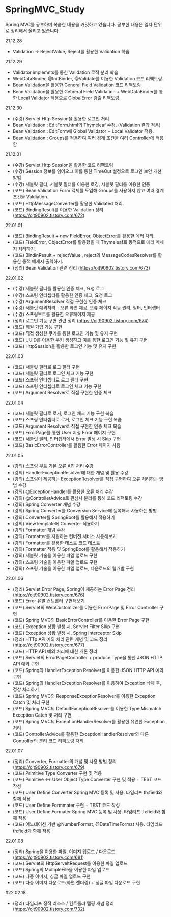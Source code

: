 # SpringMVC_Study
Spring MVC를 공부하며 복습한 내용을 커밋하고 있습니다.
공부한 내용은 일자 단위로 정리해서 올리고 있습니다.


21.12.28
- Validation → RejectValue, Reject를 활용한 Validation 학습

21.12.29
- Validator implemnts를 통한 Validation 로직 분리 학습
- WebDataBinder, @InitBinder, @Validate를 이용한 Validation 코드 리팩토링. 
- Bean Validation을 활용한 General Field Validation 코드 리팩토링
- Bean Validation을 활용한 Getneral Field Validation + WebDataBinder를 통한 Local Validator 적용으로 GlobalError 검출 리팩토링.

21.12.30 
- (수강) Servlet Http Session을 활용한 로그인 처리 
- Bean Validation : EditForm.html의 Thymeleaf 수정. (Validation 결과 적용)
- Bean Validation : EditForm에 Global Validator + Local Validator 적용.
- Bean Validation : Groups를 적용하여 여러 경계 조건을 여러 Controller에 적용함


21.12.31
- (수강) Servlet Http Session을 활용한 코드 리팩토링
- (수강) Session 정보를 읽어오고 이를 통한 TimeOut 설정으로 로그인 보안 개선 방법
- (수강) 서블릿 필터, 서블릿 필터를 이용한 로깅, 서블릿 필터를 이용한 인증
- (코드) Bean Validation Form 객체를 도입해 Groups를 사용하지 않고 여러 경계 조건을 Valdiation.
- (코드) HttpMessageConverter를 활용한 Validated 처리.
- (코드) BindingResult를 이용한 Validation 정리 (https://ojt90902.tistory.com/672)

22.01.01
- (코드) BindingResult + new FieldError, ObjectError를 활용한 에러 처리.
- (코드) FieldError, ObjectError를 활용했을 때 Thymeleaf로 동적으로 에러 메세지 처리하기.
- (코드) BindinResult + rejectValue , reject의 MessageCodesResolver를 활용한 동적 메세지 출력하기.
- (정리) Bean Validation 관련 정리 (https://ojt90902.tistory.com/673)

22.01.02
- (수강) 서블릿 필터를 활용한 인증 체크, 요청 로그
- (수강) 스프링 인터셉터를 활용한 인증 체크, 요청 로그
- (수강) ArgumentResolver 직접 구현한 인증 체크
- (수강) 서블릿 예외처리 - 오류 화면 제공, 오류 페이지 작동 원리, 필터, 인터셉터
- (수강) 스프링부트를 활용한 오류페이지 제공
- (정리) 로그인 기능 구현 관련 정리 (https://ojt90902.tistory.com/674)
- (코드) 회원 가입 기능 구현
- (코드) 직접 생성한 쿠키를 통한 로그인 기능 및 유지 구현
- (코드) UUID를 이용한 쿠키 생성하고 이를 통한 로그인 기능 및 유지 구현
- (코드) HttpSession을 활용한 로그인 기능 및 유지 구현

22.01.03
- (코드) 서블릿 필터로 로그 필터 구현 
- (코드) 서블릿 필터로 로그인 체크 기능 구현
- (코드) 스프링 인터셉터로 로그 필터 구현
- (코드) 스프링 인터셉터로 로그인 체크 기능 구현
- (코드) Argument Resolver로 직접 구현한 인증 체크

22.01.04
- (코드) 서블릿 필터로 로거, 로그인 체크 기능 구현 복습
- (코드) 스프링 인터셉터로 로거, 로그인 체크 기능 구현 복습
- (코드) Argument Resolver로 직접 구현한 인증 체크 복습
- (코드) ErrorPage를 통한 User 지정 Error 페이지 구현
- (코드) 서블릿 필터, 인터셉터에서 Error 발생 시 Skip 구현
- (코드) BasicErrorController를 활용한 Error 페이지 사용

22.01.05
- (강의) 스프링 부트 기본 오류 API 처리 수강
- (강의) HandlerExceptionResolver에 대한 개념 및 활용 수강
- (강의) 스프링이 제공하는 ExceptionResolver를 직접 구현하여 오류 처리하는 방법 수강
- (강의) @ExceptionHandler를 활용한 오류 처리 수강
- (강의) @ControllerAdvice로 관심사 분리를 통해 코드 리팩토링 수강
- (강의) Spring Converter 개념 수강
- (강의) Spring Converter를 Conversion Service에 등록해서 사용하는 방법
- (강의) Converter를 SpringBoot를 활용해서 적용하기
- (강의) ViewTemplate에 Converter 적용하기
- (강의) Formatter 개념 수강
- (강의) Formatter를 지원하는 컨버전 서비스 사용해보기
- (강의) Formatter를 활용한 테스트 코드 테스트
- (강의) Formatter 적용 및 SpringBoot를 활용해서 적용하기
- (강의) 서블릿 기술을 이용한 파일 업로드 구현
- (강의) 스프링 기술을 이용한 파일 업로드 구현
- (강의) 스프링 기술을 이용한 파일 업로드, 다운로드의 웹개발 구현

22.01.06
- (정리) Servlet Error Page, Spring이 제공하는 Error Page 정리 (https://ojt90902.tistory.com/676)
- (코드) Error 유발 컨트롤러 구현해보기
- (코드) Servlet의 WebCustomizer를 이용한 ErrorPage 및 Error Controller 구현
- (코드) Spring MVC의 BasicErrorController를 이용한 Error Page 구현
- (코드) Exception 상황 발생 시, Servlet Filter Skip 구현
- (코드) Exception 상황 발생 시, Spring Interceptor Skip 
- (정리) HTTp APi 예외 처리 관련 개념 및 코드 정리(https://ojt90902.tistory.com/677)
- (코드) HTTP API 예외 처리에 대한 개론 정리
- (코드) Servlet의 ErrorPageController + produce Type을 통한 JSON HTTP API 예외 구현
- (코드) Spring의 HandlerException Resolver를 이용한 JSON HTTP API 예외 구현
- (코드) Spring의 HandlerException Resolver를 이용하여 Exception 삭제 후, 정상 처리하기
- (코드) Spring MVC의 ResponseExceptionResolver를 이용한 Exception Catch 및 처리 구현
- (코드) Spring MVC의 DefaultExceptionREsolver를 이용한 Type Mismatch Exception Catch 및 처리 구현
- (코드) Spring MVC의 ExceptionHandlerResolver를 활용한 유연한 Exception 처리 
- (코드) ControllerAdvice를 활용한 ExceptionHandlerResolver와 다른 Controller의 분리 코드 리팩토링 처리


22.01.07
- (정리) Converter, Formatter의 개념 및 사용 방법 정리 (https://ojt90902.tistory.com/679)
- (코드) Primitive Type Converter 구현 및 적용
- (코드) Primitive ↔ User Object Type Converter 구현 및 적용 + TEST 코드 작성
- (코드) User Define Converter Spring MVC 등록 및 사용. 타임리프 th:field와 함께 적용 
- (코드) User Define Formmater 구현 + TEST 코드 작성
- (코드) User Define Formater Spring MVC 등록 및 사용. 타임리프 th:field와 함께 적용 
- (코드) 어노테이션 기반 @NumberFormat, @DateTimeFormat 사용. 타임리프 th:field와 함께 적용

22.01.08
- (정리) Spring을 이용한 파일, 이미지 업로드 / 다운로드 (https://ojt90902.tistory.com/681)
- (코드) Servlet의 HttpServeltRequest를 이용한 파일 업로드
- (코드) Spring의 MultipleFile을 이용한 파일 업로드
- (코드) 다중 이미지, 싱글 파일 업로드 구현
- (코드) 다중 이미지 다운로드(화면 렌더링) + 싱글 파일 다운로드 구현 


#22.02.18
- (정리) 타임리프 정적 리소스 / 컨트롤러 맵핑 개념 정리(https://ojt90902.tistory.com/732)
